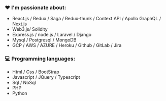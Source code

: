 ### :heart: I'm passionate about:

- React.js / Redux / Saga / Redux-thunk / Context API / Apollo GraphQL / Next.js
- Web3.js/ Solidity
- Express.js / node.js / Laravel / Django
- Mysql / Postgresql / MongoDB
- GCP / AWS / AZURE / Heroku / Github / GitLab / Jira

### :computer: Programming languages:

- Html / Css / BootStrap
- Javascript / JQuery / Typescript
- Sql / NoSql
- PHP
- Python
